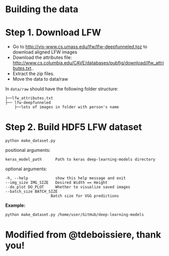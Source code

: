 # Building the data

# Step 1. Download LFW

- Go to http://vis-www.cs.umass.edu/lfw/lfw-deepfunneled.tgz to download aligned LFW images
- Download the attributes file: http://www.cs.columbia.edu/CAVE/databases/pubfig/download/lfw_attributes.txt..
- Extract the zip files.
- Move the data to data/raw

In `data/raw` should have the following folder structure:

    ├──lfw_attributes.txt
    ├── lfw-deepfunneled
        ├──lots of images in folder with person's name


# Step 2. Build HDF5 LFW dataset

`python make_dataset.py`

positional arguments:

    keras_model_path      Path to keras deep-learning-models directory

optional arguments:

    -h, --help            show this help message and exit
    --img_size IMG_SIZE   Desired Width == Height
    --do_plot DO_PLOT     Whether to visualize saved images
    --batch_size BATCH_SIZE
                        Batch size for VGG predictions


**Example:**

`python make_dataset.py /home/user/GitHub/deep-learning-models`

# Modified from @tdeboissiere, thank you!

